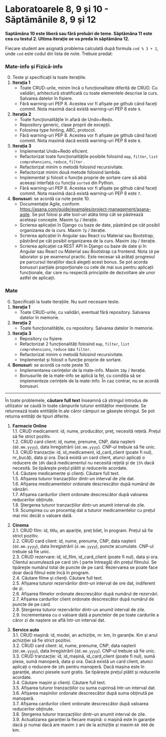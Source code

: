 # Laboratoarele 8, 9 și 10 - Săptămânile 8, 9 și 12

**Saptămâna 10 este liberă sau fără preluări de teme. Săptămâna 11 este cea cu testul 2. Ultima iterație se va preda în
săptămâna 12.**

Fiecare student are asignată problema calculată după formula `cod % 3 + 1`, unde `cod` este codul din lista de note.
Trebuie predat:

### Mate-info și Fizică-info

0. Teste și specificații la toate iterațiile.
1. **Iterația 1**
    - Toate CRUD-urile, minim încă o funcționalitate diferită de CRUD. Cu validări, arhitectură stratificată cu toate
      elementele descrise la curs. Salvarea datelor în fișiere.
    - Fără warning-uri PEP 8. Acestea vor fi afișate pe github când faceți commit. Nota maximă dacă există warning-uri
      PEP 8 este `9`.
2. **Iterația 2**
    - Toate funcționalitățile în afară de Undo+Redo.
    - Repository generic, clase proprii de excepții.
    - Folosirea type hinting, ABC, protocol.
    - Fără warning-uri PEP 8. Acestea vor fi afișate pe github când faceți commit. Nota maximă dacă există warning-uri
      PEP 8 este `8`.
3. **Iterația 3**
    - Implementat Undo+Redo eficient.
    - Refactorizat toate funcționalitățile posibile folosind `map`, `filter`, `list comprehensions`, `reduce`, `filter`
      .
    - Refactorizat minim o metodă folosind recursivitate.
    - Refactorizat minim două metode folosind lambda.
    - Implementat și folosit o funcție proprie de sortare care să aibă aceeași interfață cu funcția `sorted` din
      Python.
    - Fără warning-uri PEP 8. Acestea vor fi afișate pe github când faceți commit. Nota maximă dacă există warning-uri
      PEP 8 este `7`.
4. **Bonusuri**: se acordă ca note peste 10.
    - Documentație Agile, conform https://asana.com/guide/examples/project-management/asana-agile. Se pot folosi și
      alte tool-uri atâta timp cât se păstrează aceleași concepte. Maxim `5p` / iterație.
    - Scrierea aplicației în Django cu baze de date, păstrând pe cât posibil organizarea de la curs. Maxim `7p` /
      iterație.
    - Scrierea aplicației în Angular sau React cu Material sau Bootstrap, păstrând pe cât posibil organizarea de la
      curs. Maxim `10p` / iterație.
    - Scrierea aplicației ca REST API în Django cu baze de date și în Angular sau React cu Material sau Bootstrap ca
      frontend. Nota `10` pe laborator și pe examenul practic. Este necesar să arătați progresul pe parcursul
      iterațiilor dacă alegeți acest bonus. Se pot acorda bonusuri parțiale proporționale cu cele de mai sus pentru
      aplicații funcționale, dar care nu respectă principiile de dezvoltare ale unor astfel de aplicații.

### Mate

0. Specificații la toate iterațiile. Nu sunt necesare teste.
1. **Iterația 1**
    - Toate CRUD-urile, cu validări, eventual fără repository. Salvarea datelor în memorie.
2. **Iterația 2**
    - Toate funcționalitățile, cu repository. Salvarea datelor în memorie.
3. **Iterația 3**
    - Repository cu fișiere.
    - Refactorizat 2 funcționalități folosind `map`, `filter`, `list comprehensions`, `reduce` sau `filter`.
    - Refactorizat minim o metodă folosind recursivitate.
    - Implementat și folosit o funcție proprie de sortare.
4. **Bonusuri**: se acordă ca note peste 10.
    - Implementarea cerințelor de la mate-info. Maxim `10p` / iterație.
    - Bonusurile de la mate-info se aplică la fel, cu condiția să se implementeze cerințele de la mate-info. În caz
      contrar, nu se acordă bonusuri.

---

În toate problemele, **căutare full text** înseamnă că stringul introdus de utilizator se caută în toate câmpurile
tuturor entităților menționate. Se returnează toate entitățile în ale căror câmpuri se găsește stringul. Se pot returna
entități de tipuri diferite.

1. **Farmacie Online**   
   1.1. CRUD medicament: id, nume, producător, preț, necesită rețetă. Prețul să fie strict pozitiv.  
   1.2. CRUD card client: id, nume, prenume, CNP, data nașterii (`dd.mm.yyyy`), data înregistrării (`dd.mm.yyyy`).
   CNP-ul trebuie să fie unic.  
   1.3. CRUD tranzacție:  id, id_medicament, id_card_client (poate fi nul), nr_bucăți, data și ora. Dacă există un card
   client, atunci aplicați o reducere de `10%` dacă medicamentul nu necesită rețetă și de `15%` dacă necesită. Se
   tipărește prețul plătit și reducerile acordate.  
   1.4. Căutare medicamente și clienți. Căutare full text.  
   1.5. Afișarea tuturor tranzacțiilor dintr-un interval de zile dat.  
   1.6. Afișarea medicamentelor ordonate descrescător după numărul de vânzări.  
   1.7. Afișarea cardurilor client ordonate descrescător după valoarea reducerilor obținute.  
   1.8. Ștergerea tuturor tranzacțiilor dintr-un anumit interval de zile.  
   1.9. Scumpirea cu un procentaj dat a tuturor medicamentelor cu prețul mai mic decât o valoare dată.

2. **Cinema**   
   2.1. CRUD film: id, titlu, an apariție, preț bilet, în program. Prețul să fie strict pozitiv.  
   2.2. CRUD card client: id, nume, prenume, CNP, data nașterii (`dd.mm.yyyy`), data înregistrării (`d.mm.yyyy`),
   puncte acumulate. CNP-ul trebuie să fie unic.  
   2.3. CRUD rezervare: id, id_film, id_card_client (poate fi nul), data și ora. Clientul acumulează pe card `10%` (
   parte întreagă) din prețul filmului. Se tipărește numărul total de puncte de pe card. Rezervarea se poate face doar
   dacă filmul este încă în program.  
   2.4. Căutare filme și clienți. Căutare full text.  
   2.5. Afișarea tuturor rezervărilor dintr-un interval de ore dat, indiferent de zi.  
   2.6. Afișarea filmelor ordonate descrescător după numărul de rezervări.  
   2.7. Afișarea cardurilor client ordonate descrescător după numărul de puncte de pe card.  
   2.8. Ștergerea tuturor rezervărilor dintr-un anumit interval de zile.  
   2.9. Incrementarea cu o valoare dată a punctelor de pe toate cardurile a căror zi de naștere se află într-un
   interval dat.


3. **Service auto**  
   3.1. CRUD mașină: id, model, an achiziție, nr. km, în garanție. Km și anul achiziției să fie strict pozitivi.  
   3.2. CRUD card client: id, nume, prenume, CNP, data nașterii (`dd.mm.yyyy`), data înregistrării (`dd.mm.yyyy`).
   CNP-ul trebuie să fie unic.  
   3.3. CRUD tranzacție:  id, id_mașină, id_card_client (poate fi nul), sumă piese, sumă manoperă, data și ora. Dacă
   există un card client, atunci aplicați o reducere de `10%` pentru manoperă. Dacă mașina este în garanție, atunci
   piesele sunt gratis. Se tipărește prețul plătit și reducerile acordate.  
   3.4. Căutare mașini și clienți. Căutare full text.  
   3.5. Afișarea tuturor tranzacțiilor cu suma cuprinsă într-un interval dat.  
   3.6. Afișarea mașinilor ordonate descrescător după suma obținută pe manoperă.  
   3.7. Afișarea cardurilor client ordonate descrescător după valoarea reducerilor obținute.  
   3.8. Ștergerea tuturor tranzacțiilor dintr-un anumit interval de zile.  
   3.9. Actualizarea garanției la fiecare mașină: o mașină este în garanție dacă și numai dacă are maxim `3` ani de la
   achiziție și maxim `60 000` de km.  

